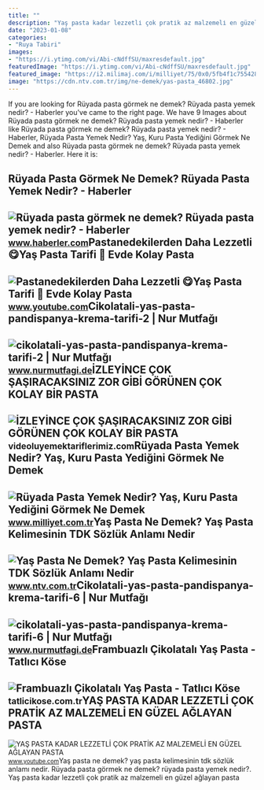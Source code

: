 ```yaml
---
title: ""
description: "Yaş pasta kadar lezzetli̇ çok prati̇k az malzemeli̇ en güzel ağlayan pasta"
date: "2023-01-08"
categories:
- "Ruya Tabiri"
images:
- "https://i.ytimg.com/vi/Abi-cNdffSU/maxresdefault.jpg"
featuredImage: "https://i.ytimg.com/vi/Abi-cNdffSU/maxresdefault.jpg"
featured_image: "https://i2.milimaj.com/i/milliyet/75/0x0/5fb4f1c75542822294396d75.jpg"
image: "https://cdn.ntv.com.tr/img/ne-demek/yas-pasta_46802.jpg"
---
```


If you are looking for Rüyada pasta görmek ne demek? Rüyada pasta yemek nedir? - Haberler you've came to the right page. We have 9 Images about Rüyada pasta görmek ne demek? Rüyada pasta yemek nedir? - Haberler like Rüyada pasta görmek ne demek? Rüyada pasta yemek nedir? - Haberler, Rüyada Pasta Yemek Nedir? Yaş, Kuru Pasta Yediğini Görmek Ne Demek and also Rüyada pasta görmek ne demek? Rüyada pasta yemek nedir? - Haberler. Here it is:

Rüyada Pasta Görmek Ne Demek? Rüyada Pasta Yemek Nedir? - Haberler
------------------------------------------------------------------

 ![Rüyada pasta görmek ne demek? Rüyada pasta yemek nedir? - Haberler](https://i.hbrcdn.com/haber/2021/05/25/ruyada-pasta-gormek-ne-demek-ruyada-pasta-yemek-14155546_9208_amp.jpg) <small>www.haberler.com</small>Pastanedekilerden Daha Lezzetli 😋Yaş Pasta Tarifi 🙌 Evde Kolay Pasta
--------------------------------------------------------------------

 ![Pastanedekilerden Daha Lezzetli 😋Yaş Pasta Tarifi 🙌 Evde Kolay Pasta](https://i.ytimg.com/vi/IOdJSZTHrM4/maxresdefault.jpg) <small>www.youtube.com</small>Cikolatali-yas-pasta-pandispanya-krema-tarifi-2 | Nur Mutfağı
-------------------------------------------------------------

 ![cikolatali-yas-pasta-pandispanya-krema-tarifi-2 | Nur Mutfağı](http://www.nurmutfagi.de/wp-content/uploads/2016/10/cikolatali-yas-pasta-pandispanya-krema-tarifi-2-e1477604106904.jpg) <small>www.nurmutfagi.de</small>İZLEYİNCE ÇOK ŞAŞIRACAKSINIZ ️ZOR GİBİ GÖRÜNEN ÇOK KOLAY BİR PASTA
------------------------------------------------------------------

 ![İZLEYİNCE ÇOK ŞAŞIRACAKSINIZ ️ZOR GİBİ GÖRÜNEN ÇOK KOLAY BİR PASTA](https://i.ytimg.com/vi/Abi-cNdffSU/maxresdefault.jpg) <small>videoluyemektariflerimiz.com</small>Rüyada Pasta Yemek Nedir? Yaş, Kuru Pasta Yediğini Görmek Ne Demek
------------------------------------------------------------------

 ![Rüyada Pasta Yemek Nedir? Yaş, Kuru Pasta Yediğini Görmek Ne Demek](https://i2.milimaj.com/i/milliyet/75/0x0/5fb4f1c75542822294396d75.jpg) <small>www.milliyet.com.tr</small>Yaş Pasta Ne Demek? Yaş Pasta Kelimesinin TDK Sözlük Anlamı Nedir
-----------------------------------------------------------------

 ![Yaş Pasta Ne Demek? Yaş Pasta Kelimesinin TDK Sözlük Anlamı Nedir](https://cdn.ntv.com.tr/img/ne-demek/yas-pasta_46802.jpg) <small>www.ntv.com.tr</small>Cikolatali-yas-pasta-pandispanya-krema-tarifi-6 | Nur Mutfağı
-------------------------------------------------------------

 ![cikolatali-yas-pasta-pandispanya-krema-tarifi-6 | Nur Mutfağı](http://www.nurmutfagi.de/wp-content/uploads/2016/10/cikolatali-yas-pasta-pandispanya-krema-tarifi-6-e1477604119542.jpg) <small>www.nurmutfagi.de</small>Frambuazlı Çikolatalı Yaş Pasta - Tatlıcı Köse
----------------------------------------------

 ![Frambuazlı Çikolatalı Yaş Pasta - Tatlıcı Köse](https://tatlicikose.com.tr/storage/media/frabuazlii_5c81e6.jpg) <small>tatlicikose.com.tr</small>YAŞ PASTA KADAR LEZZETLİ ÇOK PRATİK AZ MALZEMELİ EN GÜZEL AĞLAYAN PASTA
-----------------------------------------------------------------------

 ![YAŞ PASTA KADAR LEZZETLİ ÇOK PRATİK AZ MALZEMELİ EN GÜZEL AĞLAYAN PASTA](https://i.ytimg.com/vi/yaDIt9dcFxg/maxresdefault.jpg) <small>www.youtube.com</small>Yaş pasta ne demek? yaş pasta kelimesinin tdk sözlük anlamı nedir. Rüyada pasta görmek ne demek? rüyada pasta yemek nedir?. Yaş pasta kadar lezzetli̇ çok prati̇k az malzemeli̇ en güzel ağlayan pasta
